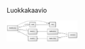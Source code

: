 Luokkakaavio

<img src="https://raw.githubusercontent.com/tsalohei/bike-tracker/master/dokumentaatio/kuvat/class-diagram.png" width="160">

